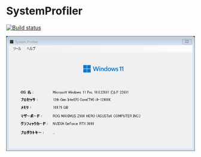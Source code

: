 # SystemProfiler

[![Build status](https://ci.appveyor.com/api/projects/status/h3f7m4hjigqo35fv?svg=true)](https://ci.appveyor.com/project/coreizer/systemprofiler)

![ScreenShot](docs/app.png)
